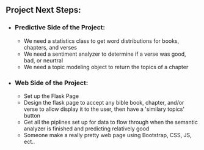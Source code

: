 <h2>Project Next Steps:</h2>
<ul> 
    <li>
        <h3>Predictive Side of the Project:</h3>
        <ul>
        <li>We need a statistics class to get word distributions for books, chapters, and verses</li>
        <li>We need a sentiment analyzer to determine if a verse was good, bad, or neurtral</li>
        <li>We need a topic modeling object to return the topics of a chapter</li>
        </ul>

<li>
    <h3>Web Side of the Project:</h3>
    <ul>
        <li>Set up the Flask Page</li>
        <li>Design the flask page to accept any bible book, chapter, and/or verse to allow display it to the user, then have a 'similary topics' button</li>
        <li>Get all the piplines set up for data to flow through when the semantic analyzer is finished and predicting relatively good</li>
        <li> Someone make a really pretty web page using Bootstrap, CSS, JS, ect..</li>
    </ul>
 </li>
</ul>
